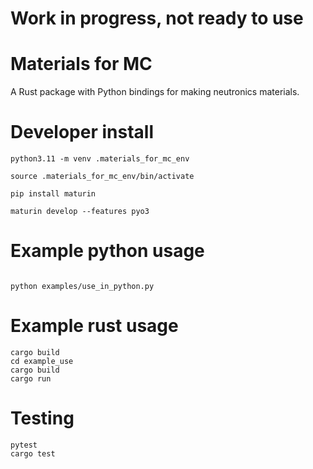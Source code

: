 # **Work in progress, not ready to use**

# Materials for MC

A Rust package with Python bindings for making neutronics materials.



# Developer install

```
python3.11 -m venv .materials_for_mc_env

source .materials_for_mc_env/bin/activate

pip install maturin

maturin develop --features pyo3
```

# Example python usage

```

python examples/use_in_python.py
```

# Example rust usage

```
cargo build
cd example_use
cargo build
cargo run
```

# Testing

```
pytest
cargo test
```